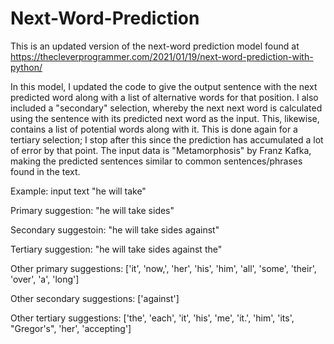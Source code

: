 # Next-Word-Prediction

This is an updated version of the next-word prediction model found at https://thecleverprogrammer.com/2021/01/19/next-word-prediction-with-python/

In this model, I updated the code to give the output sentence with the next predicted word along with a list of alternative words for that position. I also included a "secondary" selection, whereby the next next word is calculated using the sentence with its predicted next word as the input. This, likewise, contains a list of potential words along with it. This is done again for a tertiary selection; I stop after this since the prediction has accumulated a lot of error by that point. The input data is "Metamorphosis" by Franz Kafka, making the predicted sentences similar to common sentences/phrases found in the text.

Example: input text "he will take"

Primary suggestion: "he will take sides"

Secondary suggestoin: "he will take sides against"

Tertiary suggestion: "he will take sides against the"

Other primary suggestions:  ['it', 'now,', 'her', 'his', 'him', 'all', 'some', 'their', 'over', 'a', 'long']

Other secondary suggestions:  ['against']

Other tertiary suggestions:  ['the', 'each', 'it', 'his', 'me', 'it.', 'him', 'its', "Gregor's", 'her', 'accepting']
